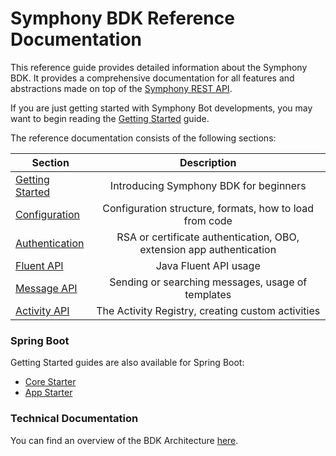 # Symphony BDK Reference Documentation 

This reference guide provides detailed information about the Symphony BDK. It provides a comprehensive documentation 
for all features and abstractions made on top of the [Symphony REST API](https://developers.symphony.com/restapi/reference).

If you are just getting started with Symphony Bot developments, you may want to begin reading the 
[Getting Started](./getting-started.md) guide. 

The reference documentation consists of the following sections:

| Section                                   | Description                                                           |
|-------------------------------------------|:---------------------------------------------------------------------:|
| [Getting Started](./getting-started.md)   | Introducing Symphony BDK for beginners                                |
| [Configuration](./configuration.md)       | Configuration structure, formats, how to load from code               |
| [Authentication](./authentication.md)     | RSA or certificate authentication, OBO, extension app authentication  |
| [Fluent API](fluent-api.md)               | Java Fluent API usage                                                 |
| [Message API](message.md)                 | Sending or searching messages, usage of templates                     |
| [Activity API](activity-api.md)           | The Activity Registry, creating custom activities                     |

### Spring Boot
Getting Started guides are also available for Spring Boot:
- [Core Starter](./spring-boot/core-starter.md)
- [App Starter](./spring-boot/app-starter.md)

### Technical Documentation
You can find an overview of the BDK Architecture [here](./tech/architecture.md).

